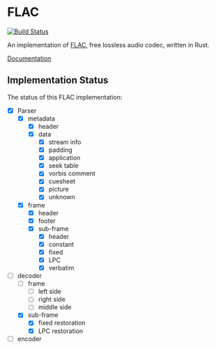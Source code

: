 # FLAC

[![Build Status](https://travis-ci.org/sourrust/flac.svg?branch=master)](https://travis-ci.org/sourrust/flac)

An implementation of [FLAC][flac], free lossless audio codec, written in
Rust.

[Documentation][documentation]

## Implementation Status

The status of this FLAC implementation:

- [x] Parser
  - [x] metadata
    - [x] header
    - [x] data
      - [x] stream info
      - [x] padding
      - [x] application
      - [x] seek table
      - [x] vorbis comment
      - [x] cuesheet
      - [x] picture
      - [x] unknown
  - [x] frame
    - [x] header
    - [x] footer
    - [x] sub-frame
      - [x] header
      - [x] constant
      - [x] fixed
      - [x] LPC
      - [x] verbatim
- [ ] decoder
  - [ ] frame
    - [ ] left side
    - [ ] right side
    - [ ] middle side
  - [x] sub-frame
    - [x] fixed restoration
    - [x] LPC restoration
- [ ] encoder

[flac]: https://xiph.org/flac
[documentation]: https://sourrust.github.io/flac
